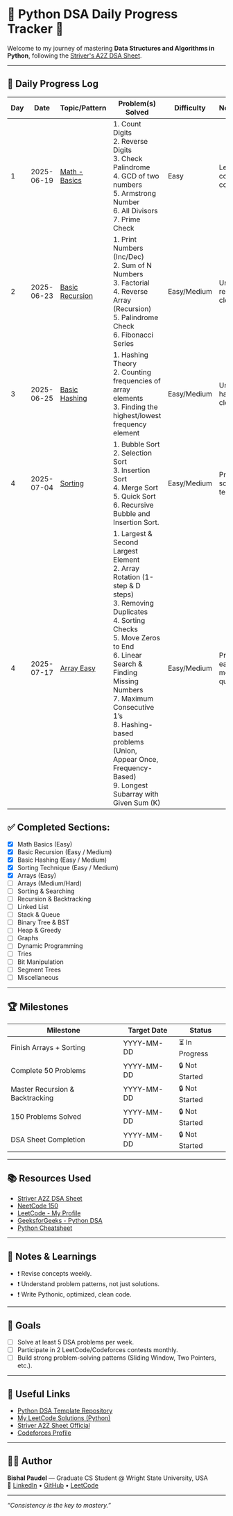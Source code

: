# 🐍 Python DSA Daily Progress Tracker 🚀

Welcome to my journey of mastering **Data Structures and Algorithms in Python**, following the [Striver's A2Z DSA Sheet](https://takeuforward.org/strivers-a2z-dsa-course/strivers-a2z-dsa-course-sheet-2/).

---

## 📅 Daily Progress Log

| Day | Date       | Topic/Pattern                                                                              | Problem(s) Solved                                                                                                                                            | Difficulty  | Notes/Learnings                                         | Status    |
|-----|------------|--------------------------------------------------------------------------------------------|--------------------------------------------------------------------------------------------------------------------------------------------------------------| ----------- |---------------------------------------------------------| --------- |
| 1   | 2025-06-19 | [Math - Basics](https://github.com/Bishal1998/A2ZStriverSheet/tree/main/basic_math)        | 1. Count Digits <br> 2. Reverse Digits <br> 3. Check Palindrome <br> 4. GCD of two numbers <br> 5. Armstrong Number <br> 6. All Divisors <br> 7. Prime Check | Easy        | Learned several core math concepts                      | ✅ Done    |
| 2   | 2025-06-23 | [Basic Recursion](https://github.com/Bishal1998/A2ZStriverSheet/tree/main/basic_recursion) | 1. Print Numbers (Inc/Dec) <br> 2. Sum of N Numbers <br> 3. Factorial <br> 4. Reverse Array (Recursion) <br> 5. Palindrome Check <br> 6. Fibonacci Series    | Easy/Medium | Understood recursion basics clearly                     | ✅ Done    |
| 3   | 2025-06-25 | [Basic Hashing](https://github.com/Bishal1998/A2ZStriverSheet/tree/main/basic_hashing)     | 1. Hashing Theory <br> 2. Counting frequencies of array elements <br> 3. Finding the highest/lowest frequency element                                        | Easy/Medium | Understood hashing basics clearly                       | ✅ Done    |
| 4   | 2025-07-04 | [Sorting](https://github.com/Bishal1998/A2ZStriverSheet/tree/main/sorting)                 | 1. Bubble Sort <br> 2. Selection Sort <br> 3. Insertion Sort <br> 4. Merge Sort <br> 5. Quick Sort <br> 6. Recursive Bubble and Insertion Sort.              | Easy/Medium | Practiced several sorting techniques                    | ✅ Done  |
| 4   | 2025-07-17 | [Array Easy](https://github.com/Bishal1998/A2ZStriverSheet/tree/main/arrays/easy)              | 1. Largest & Second Largest Element <br> 2. Array Rotation (1-step & D steps) <br> 3. Removing Duplicates <br> 4. Sorting Checks <br> 5. Move Zeros to End <br> 6. Linear Search & Finding Missing Numbers <br> 7. Maximum Consecutive 1’s <br> 8. Hashing-based problems (Union, Appear Once, Frequency-Based) <br> 9. Longest Subarray with Given Sum (K)               | Easy/Medium | Practiced several easy and some medium array questions. | ✅ Done  |

## ✅ Completed Sections:

- [x] Math Basics (Easy)
- [x] Basic Recursion (Easy / Medium)
- [x] Basic Hashing (Easy / Medium)
- [x] Sorting Technique (Easy / Medium)
- [x] Arrays (Easy)
- [ ] Arrays (Medium/Hard)
- [ ] Sorting & Searching
- [ ] Recursion & Backtracking
- [ ] Linked List
- [ ] Stack & Queue
- [ ] Binary Tree & BST
- [ ] Heap & Greedy
- [ ] Graphs
- [ ] Dynamic Programming
- [ ] Tries
- [ ] Bit Manipulation
- [ ] Segment Trees
- [ ] Miscellaneous

---

## 🏆 Milestones

| Milestone        | Target Date | Status  |
|-----------------|------------|---------|
| Finish Arrays + Sorting | YYYY-MM-DD | ⏳ In Progress |
| Complete 50 Problems   | YYYY-MM-DD | 🔒 Not Started |
| Master Recursion & Backtracking | YYYY-MM-DD | 🔒 Not Started |
| 150 Problems Solved    | YYYY-MM-DD | 🔒 Not Started |
| DSA Sheet Completion   | YYYY-MM-DD | 🔒 Not Started |

---

## 📚 Resources Used

- [Striver A2Z DSA Sheet](https://takeuforward.org/interviews/strivers-sde-sheet-top-coding-interview-problems/)
- [NeetCode 150](https://neetcode.io/practice)
- [LeetCode - My Profile](#)
- [GeeksforGeeks - Python DSA](https://practice.geeksforgeeks.org/)
- [Python Cheatsheet](https://www.pythoncheatsheet.org/)

---

## 📝 Notes & Learnings

- ❗ Revise concepts weekly.
- ❗ Understand problem patterns, not just solutions.
- ❗ Write Pythonic, optimized, clean code.

---

## 🎯 Goals

- [ ] Solve at least 5 DSA problems per week.
- [ ] Participate in 2 LeetCode/Codeforces contests monthly.
- [ ] Build strong problem-solving patterns (Sliding Window, Two Pointers, etc.).

---

## 🔗 Useful Links

- [Python DSA Template Repository](#)
- [My LeetCode Solutions (Python)](#)
- [Striver A2Z Sheet Official](https://takeuforward.org/interviews/strivers-sde-sheet-top-coding-interview-problems/)
- [Codeforces Profile](#)

---

## 👨‍💻 Author

**Bishal Paudel** — Graduate CS Student @ Wright State University, USA  
🔗 [LinkedIn](https://www.linkedin.com/in/bishal2055/) • [GitHub](https://github.com/Bishal1998) • [LeetCode](https://leetcode.com/u/Bishal1998/)

---

_“Consistency is the key to mastery.”_
